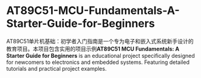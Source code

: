 # AT89C51-MCU-Fundamentals-A-Starter-Guide-for-Beginners
AT89C51单片机基础：初学者入门指南是一个专为电子和嵌入式系统新手设计的教育项目。本项目包含实用的项目示例**AT89C51 MCU Fundamentals: A Starter Guide for Beginners** is an educational project specifically designed for newcomers to electronics and embedded systems. Featuring detailed tutorials and practical project examples.
